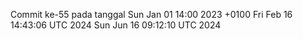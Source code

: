 Commit ke-55 pada tanggal Sun Jan 01 14:00 2023 +0100
Fri Feb 16 14:43:06 UTC 2024
Sun Jun 16 09:12:10 UTC 2024
